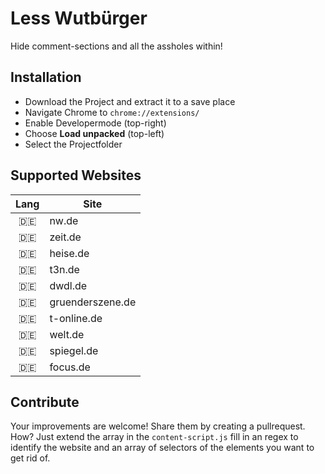 # Less Wutbürger
Hide comment-sections and all the assholes within!

## Installation
- Download the Project and extract it to a save place
- Navigate Chrome to `chrome://extensions/`
- Enable Developermode (top-right)
- Choose **Load unpacked** (top-left)
- Select the Projectfolder

## Supported Websites

|Lang|Site|
|:-:|-|
| 🇩🇪 | nw.de |
| 🇩🇪 | zeit.de |
| 🇩🇪 | heise.de |
| 🇩🇪 | t3n.de |
| 🇩🇪 | dwdl.de |
| 🇩🇪 | gruenderszene.de |
| 🇩🇪 | t-online.de |
| 🇩🇪 | welt.de |
| 🇩🇪 | spiegel.de |
| 🇩🇪 | focus.de |

## Contribute
Your improvements are welcome! Share them by creating a pullrequest.
How? Just extend the array in the `content-script.js` fill in an regex to identify the website and an array of selectors of the elements you want to get rid of.
